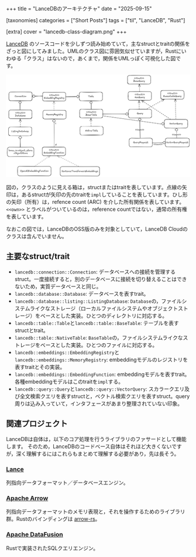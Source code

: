+++
title = "LanceDBのアーキテクチャ"
date = "2025-09-15"

[taxonomies]
categories = ["Short Posts"]
tags = ["til", "LanceDB", "Rust"]

[extra]
cover = "lancedb-class-diagram.png"
+++

[LanceDB](https://github.com/lancedb/lancedb) のソースコードを少しずつ読み始めていて，主なstructとtraitの関係をざっと図にしてみました。UMLのクラス図に雰囲気似せていますが，Rustにいわゆる「クラス」はないので，あくまで，関係をUMLっぽく可視化した図です。

![](lancedb-class-diagram.png)

図の，クラスのように見える箱は，structまたはtraitを表しています。点線の矢印は，あるstructが矢印の先のtraitを`impl`していることを表しています。ひし形の矢印（所有）は，refence count (ARC) を介した所有関係を表しています。`<<own>>` とラベルがついているのは，reference countではない，通常の所有権を表しています。

なおこの図では，LanceDBのOSS版のみを対象としていて，LanceDB Cloudのクラスは含んでいません。

## 主要なstruct/trait

- `lancedb::connection::Connection`: データベースへの接続を管理するstruct。一度接続すると，別のデータベースに接続を切り替えることはできないため，実質データベースと同じ。
- `lancedb::database::Database`: データベースを表すtrait。
- `lancedb::database::listing::ListingDatabase`: `Database`の，ファイルシステムライクなストレージ（ローカルファイルシステムやオブジェクトストレージ）をベースとした実装。ひとつのディレクトリに対応する。
- `lancedb::table::Table`と`lancedb::table::BaseTable`: テーブルを表すstructとtrait。
- `lancedb::table::NativeTable`: `BaseTable`の，ファイルシステムライクなストレージをベースとした実装。ひとつのファイルに対応する。
- `lancedb::embeddings::EmbeddingRegistry`と`lancedb::embeddings::MemoryRegistry`: embeddingモデルのレジストリを表すtraitとその実装。
- `lancedb::embeddings::EmbeddingFunction`: embeddingモデルを表すtrait。各種embeddingモデルはこのtraitを`impl`する。
- `lancedb::query::Query`と`lancedb::query::VectorQuery`: スカラークエリ及び全文検索クエリを表すstructと，ベクトル検索クエリを表すstruct。query周りは込み入っていて，インタフェースがあまり整理されていない印象。

## 関連プロジェクト

LanceDBは自体は，以下のコア処理を行うライブラリのファサードとして機能します。
そのため，LanceDBのコードベース自体はそれほど大きくないですが，深く理解するにはこれらもまとめて理解する必要があり，先は長そう。

### [Lance](https://github.com/lancedb/lance)

列指向データフォーマット／データベースエンジン。

### [Apache Arrow](https://github.com/apache/arrow)

列指向データフォーマットのメモリ表現と，それを操作するためのライブラリ群。Rustのバインディングは [arrow-rs](https://github.com/apache/arrow-rs/)。

### [Apache DataFusion](https://github.com/apache/datafusion)

Rustで実装されたSQLクエリエンジン。

